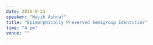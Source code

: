 ```yaml
---
date: 2016-9-23
speaker: "Wajih Ashraf"
title: "Epimorphically Preserved Semigroup Identities"
time: "4 pm"
venue: ""
---
```


